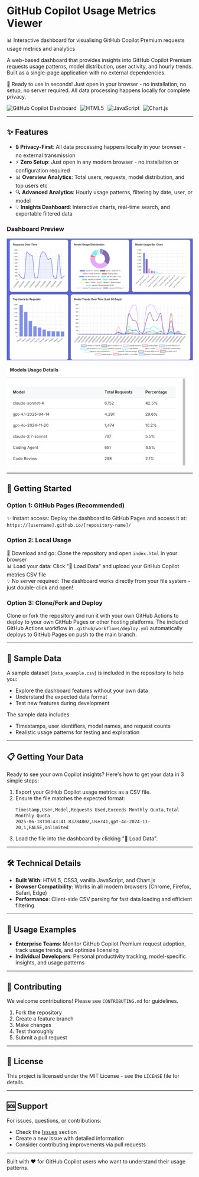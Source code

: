 # GitHub Copilot Usage Metrics Viewer
📊 Interactive dashboard for visualising GitHub Copilot Premium requests usage metrics and analytics

A web-based dashboard that provides insights into GitHub Copilot Premium requests usage patterns, model distribution, user activity, and hourly trends. Built as a single-page application with no external dependencies.

🚀 Ready to use in seconds! Just open in your browser - no installation, no setup, no server required. All data processing happens locally for complete privacy.

<div style="display: flex; gap: 10px; align-items: center;">
  <img alt="GitHub Copilot Dashboard" src="https://img.shields.io/badge/GitHub-Copilot-blue?style=for-the-badge&amp;logo=github">
  <img alt="HTML5" src="https://img.shields.io/badge/HTML5-E34F26?style=for-the-badge&amp;logo=html5&amp;logoColor=white">
  <img alt="JavaScript" src="https://img.shields.io/badge/JavaScript-F7DF1E?style=for-the-badge&amp;logo=javascript&amp;logoColor=black">
  <img alt="Chart.js" src="https://img.shields.io/badge/Chart.js-F5788D?style=for-the-badge&amp;logo=chart.js&amp;logoColor=white">
</div>

---

## ✨ Features
- 🔒 **Privacy-First**: All data processing happens locally in your browser - no external transmission
- ⚡ **Zero Setup**: Just open in any modern browser - no installation or configuration required
- 📊 **Overview Analytics**: Total users, requests, model distribution, and top users etc
- 🔍 **Advanced Analytics**: Hourly usage patterns, filtering by date, user, or model
- 💡 **Insights Dashboard**: Interactive charts, real-time search, and exportable filtered data

### Dashboard Preview

![Dashboard Screenshot](screenshots/screenshot1.png)

![Dashboard Screenshot](screenshots/screenshot2.png)

---

## 🚀 Getting Started

### Option 1: GitHub Pages (Recommended)
✨ Instant access: Deploy the dashboard to GitHub Pages and access it at: `https://[username].github.io/[repository-name]/`

### Option 2: Local Usage
📁 Download and go: Clone the repository and open `index.html` in your browser  
📊 Load your data: Click "📁 Load Data" and upload your GitHub Copilot metrics CSV file  
💡 No server required: The dashboard works directly from your file system - just double-click and open!

### Option 3: Clone/Fork and Deploy
Clone or fork the repository and run it with your own GitHub Actions to deploy to your own GitHub Pages or other hosting platforms. The included GitHub Actions workflow in `.github/workflows/deploy.yml` automatically deploys to GitHub Pages on push to the main branch.

---

## 🧪 Sample Data
A sample dataset (`data_example.csv`) is included in the repository to help you:
- Explore the dashboard features without your own data
- Understand the expected data format
- Test new features during development

The sample data includes:
- Timestamps, user identifiers, model names, and request counts
- Realistic usage patterns for testing and exploration

---

## 📋 Getting Your Data
Ready to see your own Copilot insights? Here's how to get your data in 3 simple steps:

1. Export your GitHub Copilot usage metrics as a CSV file.
2. Ensure the file matches the expected format:
   ```csv
   Timestamp,User,Model,Requests Used,Exceeds Monthly Quota,Total Monthly Quota
   2025-06-18T10:43:41.8378480Z,User41,gpt-4o-2024-11-20,1,FALSE,Unlimited
   ```
3. Load the file into the dashboard by clicking "📁 Load Data".

---

## 🛠️ Technical Details
- **Built With**: HTML5, CSS3, vanilla JavaScript, and Chart.js
- **Browser Compatibility**: Works in all modern browsers (Chrome, Firefox, Safari, Edge)
- **Performance**: Client-side CSV parsing for fast data loading and efficient filtering

---

## 📖 Usage Examples
- **Enterprise Teams**: Monitor GitHub Copilot Premium request adoption, track usage trends, and optimize licensing
- **Individual Developers**: Personal productivity tracking, model-specific insights, and usage patterns

---

## 🤝 Contributing
We welcome contributions! Please see `CONTRIBUTING.md` for guidelines.

1. Fork the repository  
2. Create a feature branch  
3. Make changes  
4. Test thoroughly  
5. Submit a pull request  

---

## 📄 License
This project is licensed under the MIT License - see the `LICENSE` file for details.

---

## 🆘 Support
For issues, questions, or contributions:
- Check the [Issues](../../issues) section
- Create a new issue with detailed information
- Consider contributing improvements via pull requests

---

Built with ❤️ for GitHub Copilot users who want to understand their usage patterns.